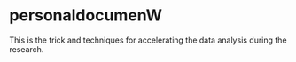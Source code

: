 # personaldocumenW

This is the trick and techniques for accelerating the data analysis during the research.
